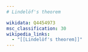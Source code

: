 ```yaml
---
# Lindelöf's theorem

wikidata: Q4454973
msc_classification: 30
wikipedia_links:
  - "[[Lindelöf's theorem]]"
---
```

